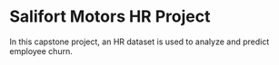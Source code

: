 # Salifort Motors HR Project

In this capstone project, an HR dataset is used to analyze and predict employee churn.
